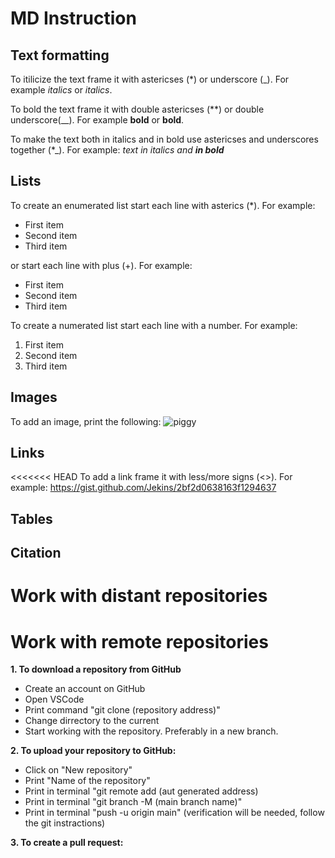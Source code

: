 # MD Instruction
## Text formatting
To itilicize the text frame it with astericses (*) or underscore (_). For example *italics* or _italics_.

To bold the text frame it with double astericses (**) or double underscore(__). For example **bold** or __bold__.

To make the text both in italics and in bold use astericses and underscores together (*_). For example:
*text in italics and __in bold__*

## Lists
To create an enumerated list start each line with asterics (*). For example:
* First item
* Second item
* Third item

or start each line with plus (+). For example:
+ First item
+ Second item
+ Third item

To create a numerated list start each line with a number. For example:
1. First item
2. Second item
3. Third item

## Images
To add an image, print the following:
![piggy](guinea_pig.jpeg)

## Links
<<<<<<< HEAD
To add a link frame it with less/more signs (<>). For example:
<https://gist.github.com/Jekins/2bf2d0638163f1294637>

## Tables
## Citation

# Work with distant repositories

# Work with remote repositories

**1. To download a repository from GitHub**
+ Create an account on GitHub
+ Open VSCode
+ Print command "git clone (repository address)"
+ Change dirrectory to the current
+ Start working with the repository. Preferably in a new branch.

**2. To upload your repository to GitHub:**
+ Click on "New repository"
+ Print "Name of the repository"
+ Print in terminal "git remote add (aut generated address)
+ Print in terminal "git branch -M (main branch name)"
+ Print in terminal "push -u origin main" (verification will be needed, follow the git instractions)

**3. To create a pull request:**
